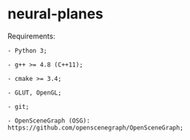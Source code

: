 # neural-planes

Requirements:

	- Python 3;

	- g++ >= 4.8 (C++11);

	- cmake >= 3.4;

	- GLUT, OpenGL;

	- git;

	- OpenSceneGraph (OSG): https://github.com/openscenegraph/OpenSceneGraph;
